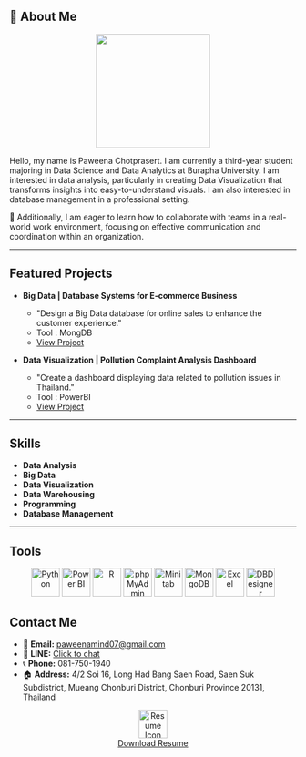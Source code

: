 ## 👋 About Me   
<div id="header" align="center">
 <img src="https://media0.giphy.com/media/3o72EXEfAoFRXnzDvG/giphy.webp?cid=ecf05e47nnk6bf5d9t07zgm4zl8b2y8vc2e2bm5wqdl6cyvq&ep=v1_gifs_related&rid=giphy.webp&ct=g" width="200"/>
</div>

Hello, my name is Paweena Chotprasert. I am currently a third-year student majoring in Data Science and Data Analytics at Burapha University. I am interested in data analysis, particularly in creating Data Visualization that transforms insights into easy-to-understand visuals. I am also interested in database management in a professional setting.

🎯 Additionally, I am eager to learn how to collaborate with teams in a real-world work environment, focusing on effective communication and coordination within an organization.

---

## Featured Projects  
- **Big Data | Database Systems for E-commerce Business**  
  - "Design a Big Data database for online sales to enhance the customer experience."
  - Tool : MongDB
  - [View Project](#)  

- **Data Visualization | Pollution Complaint Analysis Dashboard**  
  - "Create a dashboard displaying data related to pollution issues in Thailand."
  - Tool : PowerBI
  - [View Project](#)

---

## Skills 
- **Data Analysis** 
- **Big Data** 
- **Data Visualization**
- **Data Warehousing** 
- **Programming** 
- **Database Management** 
---
## Tools
<div style="text-align: center;">
  <img src="https://img.icons8.com/ios/50/000000/python.png" alt="Python" width="50"/>
  <img src="https://img.icons8.com/ios/50/000000/power-bi.png" alt="Power BI" width="50"/>
  <img src="https://img.icons8.com/ios/50/000000/r.png" alt="R" width="50"/>
  <img src="https://img.icons8.com/ios/50/000000/phpmyadmin.png" alt="phpMyAdmin" width="50"/>
  <img src="https://img.icons8.com/ios/50/000000/minitab.png" alt="Minitab" width="50"/>
  <img src="https://img.icons8.com/ios/50/000000/mongodb.png" alt="MongoDB" width="50"/>
  <img src="https://img.icons8.com/ios/50/000000/microsoft-excel.png" alt="Excel" width="50"/>
  <img src="https://img.icons8.com/ios/50/000000/db-designer.png" alt="DBDesigner" width="50"/>
</div>

## Contact Me   
- 📩 **Email:** [paweenamind07@gmail.com](mailto:paweenamind07@gmail.com)  
- 💬 **LINE:** [Click to chat](https://line.me/ti/p/6z896nrGSb)  
- 📞 **Phone:** 081-750-1940  
- 🏠 **Address:** 4/2 Soi 16, Long Had Bang Saen Road, Saen Suk Subdistrict, Mueang Chonburi District, Chonburi Province 20131, Thailand

<p align="center">
  <a href="link_to_resume.pdf">
    <img src="https://img.icons8.com/ios/50/ffffff/resume.png" alt="Resume Icon" width="50"/>
  </a>
  <br>
  <a href="link_to_resume.pdf">Download Resume</a>
</p>
